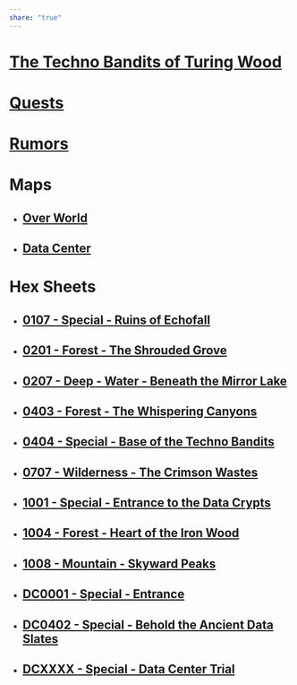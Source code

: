 ```yaml
---
share: "true"
---
```


# [The Techno Bandits of Turing Wood](The-Techno-Bandits-of-Turing-Wood.html)  
  
# [Quests](Quests.html)  
  
# [Rumors](adventures/Techno-Bandits-of-Turing-Wood/Rumors.html)  
  
# Maps  
  
- ## [Over World](Over-World.html)  
- ## [Data Center](Data-Center.html)  
  
# Hex Sheets  
  
- ## [0107 - Special - Ruins of Echofall](./Hexes/0107-Special-Ruins-of-Echofall.html)  
- ## [0201 - Forest - The Shrouded Grove](./Hexes/0201-Forest-The-Shrouded-Grove.html)  
- ## [0207 - Deep - Water - Beneath the Mirror Lake](./Hexes/0207-Deep-Water-Beneath-the-Mirror-Lake.html)  
- ## [0403 - Forest - The Whispering Canyons](0403-Forest-The-Whispering-Canyons.html)  
- ## [0404 - Special - Base of the Techno Bandits](./Hexes/0404-Special-Base-of-the-Techno-Bandits.html)  
- ## [0707 - Wilderness - The Crimson Wastes](./Hexes/0707-Wilderness-The-Crimson-Wastes.html)  
- ## [1001 - Special - Entrance to the Data Crypts](./Hexes/1001-Special-Entrance-to-the-Data-Crypts.html)  
- ## [1004 - Forest - Heart of the Iron Wood](./Hexes/1004-Forest-Heart-of-the-Iron-Wood.html)  
- ## [1008 - Mountain - Skyward Peaks](./Hexes/1008-Mountain-Skyward-Peaks.html)  
- ## [DC0001 - Special - Entrance](./Hexes/DC0001-Special-Entrance.html)  
- ## [DC0402 - Special - Behold the Ancient Data Slates](./Hexes/DC0402-Special-Behold-the-Ancient-Data-Slates.html)  
- ## [DCXXXX - Special - Data Center Trial](./Hexes/DCXXXX-Special-Data-Center-Trial.html)  
